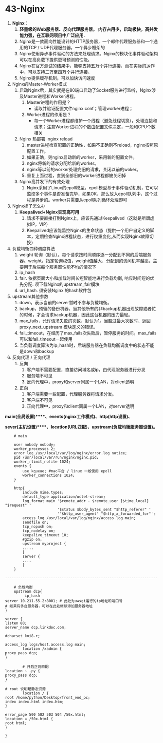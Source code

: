 # 43-Nginx

1. **Nginx：**
    1. **轻量级的Web服务器、反向代理服务器。 **内存占用少，启动极快，高并发能力强，在互联网项目中广泛应用.****
    2. Nginx是一款面向性能设计的HTTP服务器，一个邮件代理服务器和一个通用的TCP / UDP代理服务器，一个异步框架的
    3. Nginx使用异步事件驱动的方法来处理请求。Nginx的模块化事件驱动架构可以在高负载下提供更可预测的性能。
    4. Nginx在官方测试的结果中，能够支持五万个并行连接，而在实际的运作中，可以支持二万至四万个并行连接。
    5. Nginx提供缓存机制，可以加快访问速度
2. Nginx的Master-Worker模式
    1. 启动Nginx后，其实就是在80端口启动了Socket服务进行监听，Nginx涉及Master进程和Worker进程。
        1. Master进程的作用是？
            * 读取并验证配置文件nginx.conf；管理worker进程；
        2. Worker进程的作用是？
            * 每一个Worker进程都维护一个线程（避免线程切换），处理连接和请求；注意Worker进程的个数由配置文件决定，一般和CPU个数相关
    2. Nginx 热部署  nginx reload
        1. master进程检查配置的正确性，如果不正确则不reload，nginx按照原配置工作。
        2. 如果正确，则nginx启动新的worker，采用新的配置文件。
        3. nginx将新的请求分配给新的worker。
        4. nginx等以前的worker处理完旧的请求，关闭以前的woker。
        5. 重复上面过程，直到全部旧的worker进程都被关闭掉
    3. Nginx高并发下的有效处理
        1. Nginx采用了Linux的epoll模型，epoll模型基于事件驱动机制，它可以监控多个事件是否准备完毕，如果OK，那么放入epoll队列中，这个过程是异步的。worker只需要从epoll队列循环处理即可
3. Nginx挂了怎么办
    1. **Keepalived+Nginx实现高可用**
        1. 请求不要直接打到Nginx上，应该先通过Keepalived（这就是所谓虚拟IP，VIP）
        2. Keepalived应该能监控Nginx的生命状态（提供一个用户自定义的脚本，定期检查Nginx进程状态，进行权重变化,从而实现Nginx故障切换）
4. 负载均衡四种调度算法
   1. weight 轮询（默认）。每个请求按时间顺序逐一分配到不同的后端服务器。weight。指定轮询权值，weight值越大，分配到的访问机率越高，主要用于后端每个服务器性能不均的情况下
   2. ip_hash
   3. fair. 依据页面大小和加载时间长短智能地进行负载均衡, 响应时间短的优先分配. 须下载Nginx的upstream_fair模块
   4. url_hash. 须安装Nginx 的hash软件包
5. upstream其他参数
    1. down，表示当前的server暂时不参与负载均衡。
    2. backup，预留的备份机器。当其他所有的非backup机器出现故障或者忙的时候，才会请求backup机器，因此这台机器的压力最轻。
    3. max_fails，允许请求失败的次数，默认为1。当超过最大次数时，返回proxy_next_upstream 模块定义的错误。
    4. fail_timeout，在经历了max_fails次失败后，暂停服务的时间。max_fails可以和fail_timeout一起使用
    5. 当负载调度算法为ip_hash时，后端服务器在负载均衡调度中的状态不能是down和backup
6.  反向代理 / 正向代理
    1. 反向
        1. 客户端不需要配置，直接访问域名或ip，由代理服务器进行分发
        2. 服务端不可见
        3. 反向代理中，proxy和server同属一个LAN，对client透明
    2. 正向
        1. 客户端需要一些配置，代理服务器将请求分发。
        2. 客户端不可见
        3. 正向代理中，proxy和client同属一个LAN，对server透明

**main(全局设置)****、****events(nginx工作模式)****、****http(http设置)****、** 

**sever(主机设置)****、****location(URL匹配)****、****upstream(负载均衡服务器设置)****。**

```
    # main
    
    user nobody nobody;
    worker_processes 2;
    error_log /usr/local/var/log/nginx/error.log notice;
    pid /usr/local/var/run/nginx/nginx.pid;
    worker_rlimit_nofile 1024;
    events {
        use kqueue; #mac平台 / linux 一般使用 epoll
        worker_connections 1024;
    }

    http{
        include mime.types;
        default_type application/octet-stream;
        log_format main '$remote_addr - $remote_user [$time_local] "$request" '
                        '$status $body_bytes_sent "$http_referer" '
                        '"$http_user_agent" "$http_x_forwarded_for"';
        access_log /usr/local/var/log/nginx/access.log main;
        sendfile on;
        tcp_nopush on;
        tcp_nodelay on;
        keepalive_timeout 10;
        #gzip on;
        upstream myproject {
        .....
        }
        server {
        ....
        }
    }

----------------------------------------------------------------------

    # 负载均衡
    upstream dcp{
         ip_hash
server 10.211.55.2:8001; # 此处为uwsgi运行的ip地址和端口号
# 如果有多台服务器，可以在此处继续添加服务器地址
}

server {
listen 80;
server_name dcp.linkdoc.com;

#charset koi8-r;

access_log logs/host.access.log main;
        location /xadmin {
proxy_pass dcp;
}
        
        # 开启正则匹配
location ~ .py {
proxy_pass dcp;
}

# root 说明是静态资源
        location / {
root /home/python/Desktop/front_end_pc;
index index.html index.htm;
}

error_page 500 502 503 504 /50x.html;
location = /50x.html {
root html;
}

}
```
